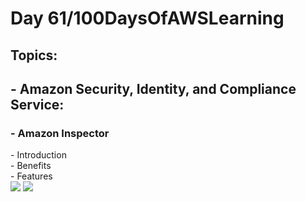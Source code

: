 <h1> Day 61/100DaysOfAWSLearning </h1>
<h2> Topics: </h2>

 <h2>  - Amazon Security, Identity, and Compliance Service: </h2>

<h3> - Amazon Inspector </h3>
         - Introduction <br>
         - Benefits <br>
         - Features <br>
         
         
         

<img src = "https://github.com/thetechgirlgita/100-days-of-aws-learning/blob/master/Images/Day60/60_1.jpg?raw=true">
<img src = "https://github.com/thetechgirlgita/100-days-of-aws-learning/blob/master/Images/Day60/60_2.jpg?raw=true">
